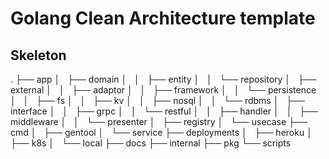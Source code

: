 # Golang Clean Architecture template

## Skeleton

.
├── app
│   ├── domain
│   │   ├── entity
│   │   └── repository
│   ├── external
│   │   ├── adaptor
│   │   ├── framework
│   │   └── persistence
│   │       ├── fs
│   │       ├── kv
│   │       ├── nosql
│   │       └── rdbms
│   ├── interface
│   │   ├── grpc
│   │   └── restful
│   │       ├── handler
│   │       ├── middleware
│   │       └── presenter
│   ├── registry
│   └── usecase
├── cmd
│   ├── gentool
│   └── service
├── deployments
│   ├── heroku
│   ├── k8s
│   └── local
├── docs
├── internal
├── pkg
└── scripts
